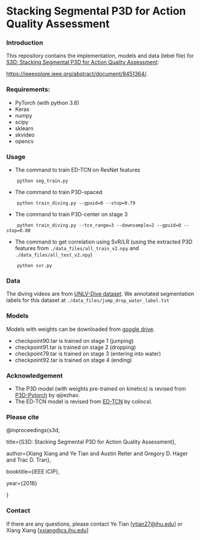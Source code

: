 # Stacking Segmental P3D for Action Quality Assessment

### Introduction
This repository contains the implementation, models and data (lebel file) for [S3D: Stacking Segmental P3D for Action Quality Assessment](https://www.researchgate.net/publication/323074943_S3D_Fusing_Segment-level_P3D_for_Action_Quality_Assessment): 

https://ieeexplore.ieee.org/abstract/document/8451364/.

### Requirements:
- PyTorch (with python 3.6)
- Keras
- numpy
- scipy
- sklearn
- skvideo 
- opencv 

### Usage
* The command to train ED-TCN on ResNet features
```
	python seg_train.py 
```
* The command to train P3D-spaced
```
	python train_diving.py --gpuid=0 --stop=0.79
```
* The command to train P3D-center on stage 3
```
	python train_diving.py --tcn_range=3 --downsample=2 --gpuid=0 --stop=0.80
```
* The command to get correlation using SvR/LR (using the extracted P3D features from `./data_files/all_train_v2.npy` and `./data_files/all_test_v2.npy`)
```
	python svr.py
```
### Data
The diving videos are from [UNLV-Dive dataset](http://rtis.oit.unlv.edu/datasets.html). We annotated segmentation labels for this dataset at `./data_files/jump_drop_water_label.txt`

### Models
Models with weights can be downloaded from [google drive](https://drive.google.com/drive/folders/1zC-fghZIKDN5wr4jDLAO_OYAT7Y9ShUo). 
- checkpoint90.tar is trained on stage 1 (jumping)
- checkpoint91.tar is trained on stage 2 (dropping)
- checkpoint79.tar is trained on stage 3 (entering into water)
- checkpoint92.tar is trained on stage 4 (ending)
    
### Acknowledgement
- The P3D model (with weights pre-trained on kinetics) is revised from [P3D-Pytorch](https://github.com/qijiezhao/pseudo-3d-pytorch) by qijiezhao.
- The ED-TCN model is revised from [ED-TCN](https://github.com/colincsl/TemporalConvolutionalNetworks) by colincsl. 

### Please cite
@inproceedings{s3d,

  title={S3D: Stacking Segmental P3D for Action Quality Assessment},

  author={Xiang Xiang and Ye Tian and Austin Reiter and Gregory D. Hager and Trac D. Tran},
  
  booktitle={IEEE ICIP},
  
  year={2018}

}

### Contact
If there are any questions, please contact Ye Tian [ytian27@jhu.edu] or Xiang Xiang [xxiang@cs.jhu.edu]

